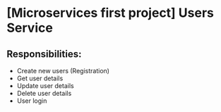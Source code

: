 # [Microservices first project] Users Service
## Responsibilities:
- Create new users (Registration)
- Get user details
- Update user details
- Delete user details
- User login
